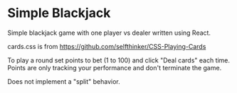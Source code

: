 # Simple Blackjack
Simple blackjack game with one player vs dealer written using React.

cards.css is from https://github.com/selfthinker/CSS-Playing-Cards


To play a round set points to bet (1 to 100) and click "Deal cards" each time. Points are only tracking your performance and don't terminate the game.

Does not implement a "split" behavior.
